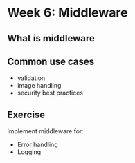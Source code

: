 # Week 6: Middleware

## What is middleware

## Common use cases

- validation
- image handling
- security best practices

## Exercise

Implement middleware for:

- Error handling
- Logging

